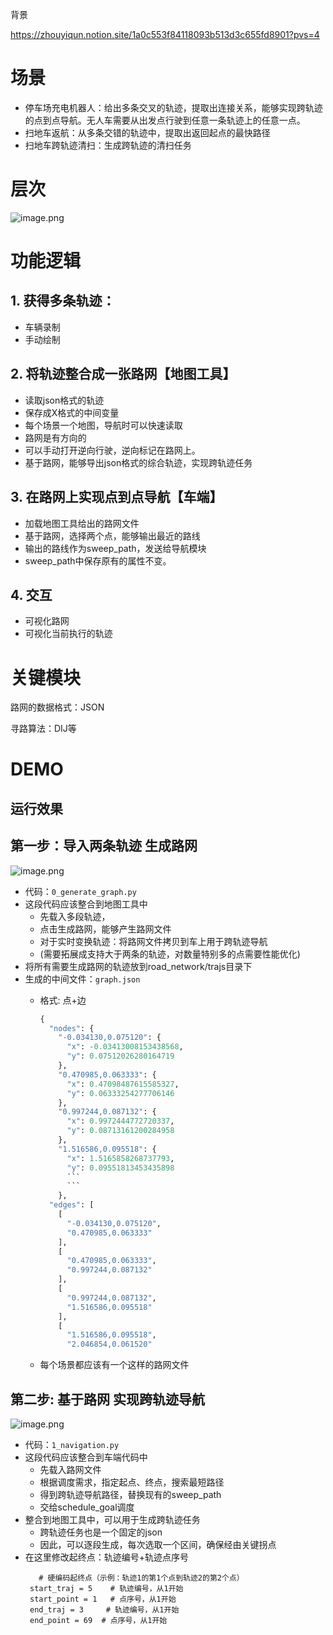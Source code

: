背景

https://zhouyiqun.notion.site/1a0c553f84118093b513d3c655fd8901?pvs=4

# 场景

- 停车场充电机器人：给出多条交叉的轨迹，提取出连接关系，能够实现跨轨迹的点到点导航。无人车需要从出发点行驶到任意一条轨迹上的任意一点。
- 扫地车返航：从多条交错的轨迹中，提取出返回起点的最快路径
- 扫地车跨轨迹清扫：生成跨轨迹的清扫任务

# 层次

![image.png](attachment:5ae00133-8d94-4314-83d1-142b09876a53:image.png)

# 功能逻辑

## 1. 获得多条轨迹：

- 车辆录制
- 手动绘制

## 2. 将轨迹整合成一张路网【地图工具】

- 读取json格式的轨迹
- 保存成X格式的中间变量
- 每个场景一个地图，导航时可以快速读取
- 路网是有方向的
- 可以手动打开逆向行驶，逆向标记在路网上。
- 基于路网，能够导出json格式的综合轨迹，实现跨轨迹任务

## 3. 在路网上实现点到点导航【车端】

- 加载地图工具给出的路网文件
- 基于路网，选择两个点，能够输出最近的路线
- 输出的路线作为sweep_path，发送给导航模块
- sweep_path中保存原有的属性不变。

## 4. 交互

- 可视化路网
- 可视化当前执行的轨迹

# 关键模块

路网的数据格式：JSON

寻路算法：DIJ等

# DEMO

## 运行效果

## 第一步：导入两条轨迹 生成路网

![image.png](attachment:cac59a6c-6996-442e-be10-34c4394ed4e0:image.png)

- 代码：`0_generate_graph.py`
- 这段代码应该整合到地图工具中
    - 先载入多段轨迹，
    - 点击生成路网，能够产生路网文件
    - 对于实时变换轨迹：将路网文件拷贝到车上用于跨轨迹导航
    - (需要拓展成支持大于两条的轨迹，对数量特别多的点需要性能优化)
- 将所有需要生成路网的轨迹放到road_network/trajs目录下
- 生成的中间文件：`graph.json`
    - 格式: 点+边

        ```python
        {
          "nodes": {
            "-0.034130,0.075120": {
              "x": -0.03413008153438568,
              "y": 0.07512026280164719
            },
            "0.470985,0.063333": {
              "x": 0.47098487615585327,
              "y": 0.06333254277706146
            },
            "0.997244,0.087132": {
              "x": 0.9972444772720337,
              "y": 0.08713161200284958
            },
            "1.516586,0.095518": {
              "x": 1.5165858268737793,
              "y": 0.09551813453435898
              ```
              ```
            },
          "edges": [
            [
              "-0.034130,0.075120",
              "0.470985,0.063333"
            ],
            [
              "0.470985,0.063333",
              "0.997244,0.087132"
            ],
            [
              "0.997244,0.087132",
              "1.516586,0.095518"
            ],
            [
              "1.516586,0.095518",
              "2.046854,0.061520"
        ```

    - 每个场景都应该有一个这样的路网文件

## 第二步: 基于路网 实现跨轨迹导航

![image.png](attachment:2dcd5bd9-accd-447c-a167-3b79d4426ff9:image.png)

- 代码：`1_navigation.py`
- 这段代码应该整合到车端代码中
    - 先载入路网文件
    - 根据调度需求，指定起点、终点，搜索最短路径
    - 得到跨轨迹导航路径，替换现有的sweep_path
    - 交给schedule_goal调度
- 整合到地图工具中，可以用于生成跨轨迹任务
    - 跨轨迹任务也是一个固定的json
    - 因此，可以逐段生成，每次选取一个区间，确保经由关键拐点
- 在这里修改起终点：轨迹编号+轨迹点序号
   ```
      # 硬编码起终点（示例：轨迹1的第1个点到轨迹2的第2个点）
    start_traj = 5    # 轨迹编号，从1开始
    start_point = 1   # 点序号，从1开始
    end_traj = 3     # 轨迹编号，从1开始
    end_point = 69  # 点序号，从1开始
  ```
